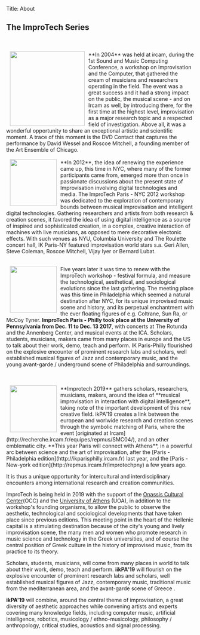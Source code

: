 Title: About

## The ImproTech Series

<br>
<br>

<img src="../images/affichemartin.jpg" width="200" style="float:left" hspace="10">
**In 2004** was held at ircam, during the 1st Sound and Music Computing Conference, a workshop on Improvisation and the Computer, that gathered the cream of musicians and researchers operating in the field. The event was a great success and it had a strong impact on the public, the musical scene - and on Ircam as well, by introducing there, for the first time at the highest level, improvisation as a major research topic and a respected field of investigation. Above all, it was a wonderful opportunity to share an exceptional artistic and scientific moment. A trace of this moment is the DVD Contact that captures the performance by David Wessel and Roscoe Mitchell, a founding member of the Art Ensemble of Chicago.

<br>
<br>

<img src="../images/IKPoster_Frag12.png" width="125" style="float:left" hspace="10">
**In 2012**, the idea of renewing the experience came up, this time in NYC, where many of the former participants came from, emerged more than once in passionate discussions about the present state of Improvisation involving digital technologies and media. The ImproTech Paris - NYC 2012 workshop was dedicated to the exploration of contemporary bounds between musical improvisation and intelligent digital technologies. Gathering researchers and artists from both research & creation scenes, it favored the idea of using digital intelligence as a source of inspired and sophisticated creation, in a complex, creative interaction of machines with live musicians, as opposed to mere decorative electonic effects. With such venues as NYU, Columbia University and The Roulette concert hall, IK Paris-NY featured improvisation world stars s.a. Geri Allen, Steve Coleman, Roscoe Mitchell, Vijay Iyer or Bernard Lubat.

<br>
<br>

<img src="../images/IKPoster_Frag17.png" width="125" style="float:left" hspace="10">Five years later it was time to renew with the ImproTech workshop - festival formula, and measure the technological, aesthetical, and sociological evolutions since the last gathering. The meeting place was this time in Philadelphia which seemed a natural destination after NYC, for its unique improvised music scene and history, and its perpetual enchantment with the ever floating figures of e.g. Coltrane, Sun Ra, or McCoy Tyner. **ImproTech Paris - Philly took place at the University of Pennsylvania from Dec. 11 to Dec. 13 2017**, with concerts at The Rotunda and the Annenberg Center, and musical events at the ICA. Scholars, students, musicians, makers  came from many places in europe and the US to talk about their work, demo, teach and perform. IK Paris-Philly  flourished on the explosive encounter of prominent research labs and scholars, well established musical figures of Jazz and contemporary music, and the young avant-garde / underground scene of Philadelphia and surroundings.

<br>
<br>

<img src="../images/IKPoster_frag22.png" width="125" style="float:left" hspace="10">
**Improtech 2019** gathers scholars, researchers, musicians, makers, around the idea of **musical improvisation in interaction with digital intelligence**, taking note of the important development of this new creative field.
ikPA'19 creates a link between the european and worlwide research and creation scenes through the symbolic matching of  Paris, where the event [originated at Ircam](http://recherche.ircam.fr/equipes/repmus/SMC04/), and an other emblematic city. **This year Paris will connect with Athens**, in a powerful arc between science and the art of improvisation, after the  [Paris - Philadelphia edition](http://ikparisphilly.ircam.fr) last year, and the [Paris - New-york edition](http://repmus.ircam.fr/improtechpny) a few years ago.

It is thus a unique opportunity for intercultural and interdisciplinary encounters among international research and creation communities.

ImproTech is being held in 2019 with the support of the [Onassis Cultural Center](http://http://www.sgt.gr)(OCC) and the [University of Athens](https://en.uoa.gr/) (UOA), in addition to the workshop's founding organisms, to allow the public to observe the aesthetic, technological and sociological developments that have taken place since previous editions.
This meeting point in the heart of the  Hellenic capital is a stimulating destination because of the city's young and lively improvisation scene, the many men and women who promote research in music science and technology in the Greek universities, and of course the central position of Greek culture in the history of improvised music, from its practice to its theory.

Scholars, students, musicians, will come from many places in world to talk about their work, demo, teach and perform. **iikPA'19** will flourish on the explosive encounter of prominent research labs and scholars, well established musical figures of Jazz, contemporary music, traditional music from the mediterranean area, and the  avant-garde scene of Greece .

**ikPA'19** will combine, around the central theme of improvisation, a great diversity of aesthetic approaches while convening artists and experts covering many knowledge fields, including computer music, artificial intelligence, robotics, musicology / ethno-musicology, philosophy / anthropology, critical studies, acoustics and signal processing.
